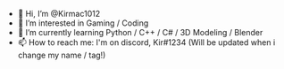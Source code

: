 - 👋 Hi, I’m @Kirmac1012
- 👀 I’m interested in Gaming / Coding
- 🌱 I’m currently learning Python / C++ / C# / 3D Modeling / Blender
- 📫 How to reach me: I'm on discord, Kir#1234 (Will be updated when i change my name / tag!)

<!---
Kirmac1012/Kirmac1012 is a ✨ special ✨ repository because its `README.md` (this file) appears on your GitHub profile.
You can click the Preview link to take a look at your changes.
--->
